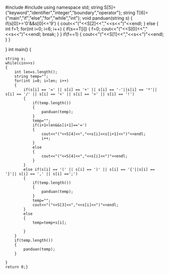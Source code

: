 #include <iostream>
#include <string>
using namespace std;
string S[5]= {"keyword","identifier","integer","boundary","operator"};
string T[6]= {"main","if","else","for","while","int"};
void panduan(string s)
{
    if(s[0]>='0'&&s[0]<='9')
    {
        cout<<"("<<S[2]<<","<<s<<")"<<endl;
    }
    else
    {
        int f=1;
        for(int i=0; i<6; i++)
        {
            if(s==T[i])
            {
                f=0;
                cout<<"("<<S[0]<<","<<s<<")"<<endl;
                break;
            }
        }
        if(f==1)
        {
            cout<<"("<<S[1]<<","<<s<<")"<<endl;
        }
    }

}
int main()
{

    string s;
    while(cin>>s)
    {
        int len=s.length();
        string temp="";
        for(int i=0; i<len; i++)
        {
            if(s[i] == '=' || s[i] == '+' || s[i] == '-'||s[i] == '*'|| s[i] == '/' || s[i] == '<' || s[i] == '>' || s[i] == '!')
            {
                if(temp.length())
                {
                    panduan(temp);
                }
                temp="";
                if(i+1<len&&s[i+1]=='=')
                {
                    cout<<"("<<S[4]<<","<<s[i]<<s[i+1]<<")"<<endl;
                    i++;
                }
                else
                {
                    cout<<"("<<S[4]<<","<<s[i]<<")"<<endl;
                }
            }
            else if(s[i] == '(' || s[i] == ')' || s[i] == '{'||s[i] == '}'|| s[i] == ',' || s[i] ==';')
            {
                if(temp.length())
                {
                    panduan(temp);
                }
                temp="";
                cout<<"("<<S[3]<<","<<s[i]<<")"<<endl;
            }
            else
            {
                temp=temp+s[i];

            }
        }
        if(temp.length())
        {
            panduan(temp);
        }

    }
    return 0;}
